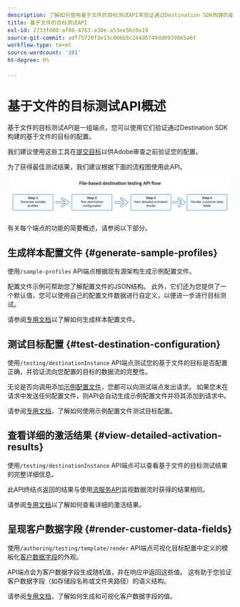 ```yaml
---
description: 了解如何使用基于文件的目标测试API来验证通过Destination SDK构建的基于文件的目标的配置。
title: 基于文件的目标测试API
exl-id: 2733fd00-af08-4763-a30e-a53ee56c0a19
source-git-commit: adf75720f3e13c066b5c244d6749dd0939865a6f
workflow-type: tm+mt
source-wordcount: '381'
ht-degree: 0%

---
```



# 基于文件的目标测试API概述

基于文件的目标测试API是一组端点，您可以使用它们验证通过Destination SDK构建的基于文件的目标的配置。

我们建议使用这些工具在[提交目标](../../guides/submit-destination.md)以供Adobe审查之前验证您的配置。

为了获得最佳测试结果，我们建议根据下面的流程图使用此API。

![显示推荐的目标测试流的图表](../../assets/testing-api/batch-destinations/file-based-testing-flow.png)

有关每个端点的功能的简要概述，请参阅以下部分。

## 生成样本配置文件 {#generate-sample-profiles}

使用`/sample-profiles` API端点根据现有源架构生成示例配置文件。

配置文件示例可帮助您了解配置文件的JSON结构。 此外，它们还为您提供了一个默认值，您可以使用自己的配置文件数据进行自定义，以便进一步进行目标测试。

请参阅[专用文档](file-based-sample-profile-generation-api.md)以了解如何生成样本配置文件。

## 测试目标配置 {#test-destination-configuration}

使用`/testing/destinationInstance` API端点测试您的基于文件的目标是否配置正确，并验证流向您配置的目标的数据流的完整性。

无论是否向调用添加[示例配置文件](file-based-sample-profile-generation-api.md)，您都可以向测试端点发出请求。 如果您未在请求中发送任何配置文件，则API会自动生成示例配置文件并将其添加到请求中。

请参阅[专用文档](file-based-destination-testing-api.md)，了解如何使用示例配置文件测试目标配置。

## 查看详细的激活结果 {#view-detailed-activation-results}

使用`/testing/destinationInstance` API端点可以查看基于文件的目标测试结果的完整详细信息。

此API终结点返回的结果与使用[流服务API](../../../api/update-destination-dataflows.md)监视数据流时获得的结果相同。

请参阅[专用文档](file-based-destination-results-api.md)以了解如何查看详细的激活结果。

## 呈现客户数据字段 {#render-customer-data-fields}

使用`/authoring/testing/template/render` API端点可视化目标配置中定义的模板化[客户数据字段](../../functionality/destination-configuration/customer-data-fields.md)的外观。

API端点会为客户数据字段生成随机值，并在响应中返回这些值。 这有助于您验证客户数据字段（如存储段名称或文件夹路径）的语义结构。

请参阅[专用文档](file-based-render-template-api.md)，了解如何生成和可视化客户数据字段的值。
